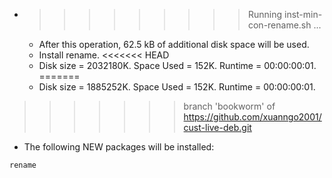 * >>>>>>>>> Running inst-min-con-rename.sh ...
  * After this operation, 62.5 kB of additional disk space will be used.
  * Install rename.
<<<<<<< HEAD
  * Disk size = 2032180K. Space Used = 152K. Runtime = 00:00:00:01.
=======
  * Disk size = 1885252K. Space Used = 152K. Runtime = 00:00:00:01.
>>>>>>> branch 'bookworm' of https://github.com/xuanngo2001/cust-live-deb.git
  * The following NEW packages will be installed:
  ```bash
rename
  ```
